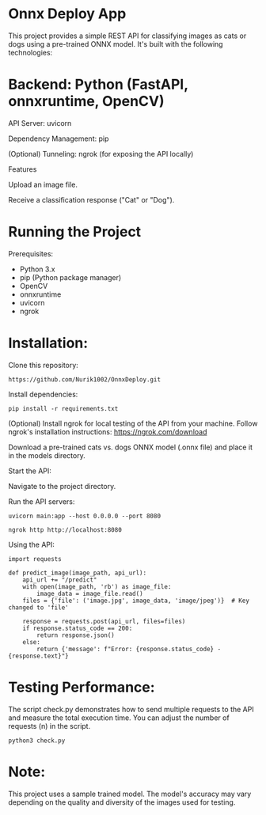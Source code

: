 # Onnx Deploy App
This project provides a simple REST API for classifying images as cats or dogs using a pre-trained ONNX model. It's built with the following technologies:

# Backend: Python (FastAPI, onnxruntime, OpenCV)
API Server: uvicorn

Dependency Management: pip

(Optional) Tunneling: ngrok (for exposing the API locally)

Features

Upload an image file.

Receive a classification response ("Cat" or "Dog").

# Running the Project

Prerequisites:

* Python 3.x
* pip (Python package manager)
* OpenCV
* onnxruntime
* uvicorn
* ngrok

# Installation:

Clone this repository:

```
https://github.com/Nurik1002/OnnxDeploy.git
```

Install dependencies:

```
pip install -r requirements.txt
```

(Optional) Install ngrok for local testing of the API from your machine. Follow ngrok's installation instructions: https://ngrok.com/download

Download a pre-trained cats vs. dogs ONNX model (.onnx file) and place it in the models directory.

Start the API:

Navigate to the project directory.

Run the API servers:

```
uvicorn main:app --host 0.0.0.0 --port 8080
```

```
ngrok http http://localhost:8080
```

Using the API:
```
import requests

def predict_image(image_path, api_url):
    api_url += "/predict"
    with open(image_path, 'rb') as image_file:
        image_data = image_file.read()
    files = {'file': ('image.jpg', image_data, 'image/jpeg')}  # Key changed to 'file'

    response = requests.post(api_url, files=files)
    if response.status_code == 200:
        return response.json()
    else:
        return {'message': f"Error: {response.status_code} - {response.text}"}

```



# Testing Performance:

The script check.py demonstrates how to send multiple requests to the API and measure the total execution time. You can adjust the number of requests (n) in the script.

```
python3 check.py 
```

# Note:

This project uses a sample trained model. The model's accuracy may vary depending on the quality and diversity of the images used for testing.
